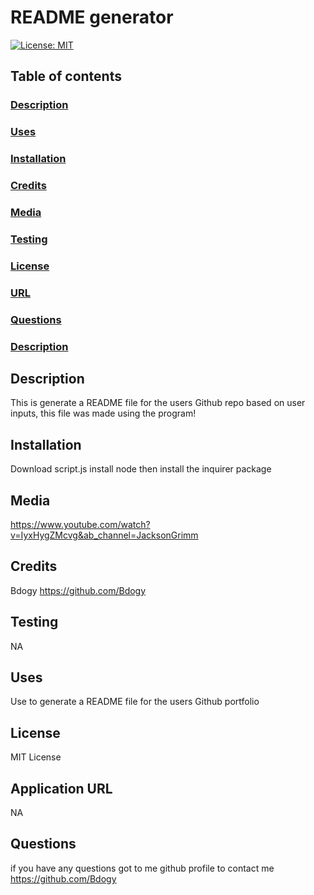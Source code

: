 
# README generator
[![License: MIT](https://img.shields.io/badge/License-MIT-yellow.svg)](https://opensource.org/licenses/MIT)

## Table of contents

### [Description](#description)

### [Uses](#uses)

### [Installation](#installation)

### [Credits](#credits)

### [Media](#media)

### [Testing](#testing)

### [License](#license)

### [URL](#application)

### [Questions](#questions)


### [Description](Description)



## Description
This is generate a README file for the users Github repo based on user inputs, this file was made using the program!
## Installation
Download script.js install node then install the inquirer package
## Media
https://www.youtube.com/watch?v=IyxHygZMcvg&ab_channel=JacksonGrimm
## Credits
Bdogy
https://github.com/Bdogy
## Testing
NA
## Uses
Use to generate a README file for the users Github portfolio
## License
MIT License
## Application URL
NA

## Questions
if you have any questions got to me github profile to contact me
https://github.com/Bdogy
